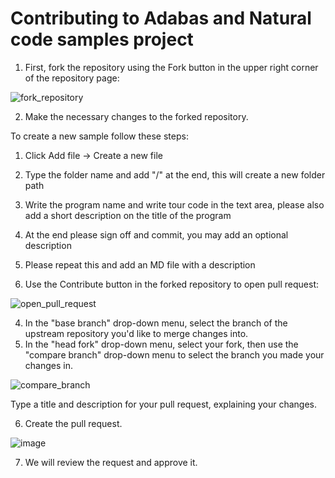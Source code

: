 # Contributing to Adabas and Natural code samples project

1.	First, fork the repository using the Fork button in the upper right corner of the repository page: 
 
![fork_repository](https://user-images.githubusercontent.com/23717841/203792956-15cfdb36-75c8-49a0-9bd0-d025bee6c95f.png)

2.	Make the necessary changes to the forked repository. 

To create a new sample follow these steps: 
 1. Click Add file -> Create a new file 

 2. Type the folder name and add "/" at the end, this will create a new folder path 

 3. Write the program name and write tour code in the text area, please also add a short description on the title of the program  

 4. At the end please sign off and commit, you may add an optional description

 5. Please repeat this and add an MD file with a description

 4.	Use the Contribute button in the forked repository to open pull request: 

![open_pull_request](https://user-images.githubusercontent.com/23717841/203793171-57bede94-b426-4a49-a3d9-76fddacb8450.png)
 
4.	In the "base branch" drop-down menu, select the branch of the upstream repository you'd like to merge changes into.  
5.	In the "head fork" drop-down menu, select your fork, then use the "compare branch" drop-down menu to select the branch you made your changes in. 

![compare_branch](https://user-images.githubusercontent.com/23717841/203793292-2fae215d-652a-4b8b-91b4-f53d77b52ed1.png)

Type a title and description for your pull request, explaining your changes. 
 
6.	Create the pull request.

![image](https://user-images.githubusercontent.com/23717841/203793900-0195f58e-43f5-42c6-b032-87e2bee0918d.png)
  
7.	We will review the request and approve it. 


